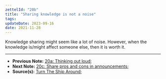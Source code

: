 ```yaml
---
zettelId: "20b"
title: "Sharing knowledge is not a noise"
tags:
updateDate: 2023-09-16
date: 2021-11-28
---
```


Knowledge sharing might seem like a lot of noise. However, when the knowledge is/might affect someone else, then it is worth it.

---

- **Previous Note:** [20a: Thinking out loud](/notes/20a/);
- **Next Note:** [20c: Share pros and cons in announcements](/notes/20c/);
- **Source(s):** [Turn The Ship Around](/turn-the-ship-around-summary-book-chapter-notes/);
